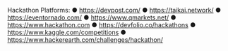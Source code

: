 Hackathon Platforms:
● https://devpost.com/
● https://taikai.network/
● https://eventornado.com/
● https://www.qmarkets.net/
● https://www.hackathon.com
● https://devfolio.co/hackathons
● https://www.kaggle.com/competitions
● https://www.hackerearth.com/challenges/hackathon/

